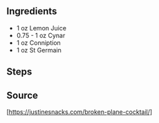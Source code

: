 
## Ingredients

* 1 oz Lemon Juice
* 0.75 - 1 oz Cynar
* 1 oz Conniption
* 1 oz St Germain

## Steps

## Source

[https://justinesnacks.com/broken-plane-cocktail/]
